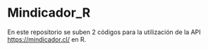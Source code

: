 # Mindicador_R
En este repositorio se suben 2 códigos para la utilización de la API https://mindicador.cl/ en R.


